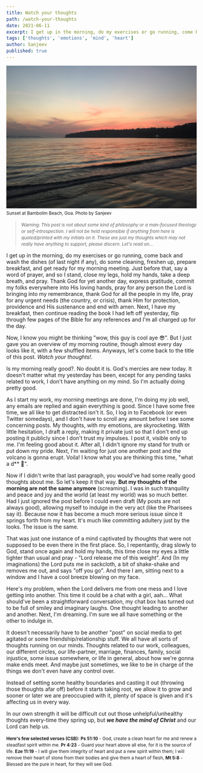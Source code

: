 ```yaml
---
title: Watch your thoughts
path: /watch-your-thoughts
date: 2021-06-11
excerpt: I get up in the morning, do my exercises or go running, come back wash the dishes of last night if any, freshen up, prepare breakfast...
tags: ['thoughts', 'emotions', 'mind', 'heart']
author: Sanjeev
published: true
---
```


![background](./images/goan_scenery_2.jpg)
<small>Sunset at Bambolim Beach, Goa. Photo by Sanjeev</small>

> <small>Warning: _This post is not about some kind of philosophy or a man-focused theology or self-introspection. I will not be held responsible if anything from here is quoted/printed with my initials on it. These are just my thoughts which may not really have anything to support, please discern. Let's read on..._ </small>

I get up in the morning, do my exercises or go running, come back and wash the dishes (of last night if any), do some cleaning, freshen up, prepare breakfast, and get ready for my morning meeting. Just before that, say a word of prayer, and so I stand, close my legs, hold my hands, take a deep breath, and pray. Thank God for yet another day, express gratitude, commit my folks everywhere into His loving hands, pray for any person the Lord is bringing into my remembrance, thank God for all the people in my life, pray for any urgent needs (the country, or crisis), thank Him for protection, providence and His sustenance and end with amen. Next, I have my breakfast, then continue reading the book I had left off yesterday, flip through few pages of the Bible for any references and I'm all charged up for the day.

Now, I know you might be thinking "wow, this guy is cool aye 😎". But I just gave you an overview of my morning routine, though almost every day looks like it, with a few shuffled items. Anyways, let's come back to the title of this post. _Watch your thoughts!_.

Is my morning really good?. No doubt it is. God's mercies are new today. It doesn't matter what my yesterday has been, except for any pending tasks related to work, I don't have anything on my mind. So I'm actually doing pretty good.

As I start my work, my morning meetings are done, I'm doing my job well, any emails are replied and again everything is good. Since I have some free time, we all like to get distracted isn't it. So, I log in to Facebook (or even Twitter somedays), and I don't have to scroll any amount before I see some concerning posts. My thoughts, with my emotions, are skyrocketing. With little hesitation, I draft a reply, making it private just so that I don't end up posting it publicly since I don't trust my impulses. I post it, visible only to me. I'm feeling good about it. After all, I didn't ignore my stand for truth or put down my pride. Next, I'm waiting for just one another post and the volcano is gonna erupt. Voila! I know what you are thinking this time, "what a d** 🐶".

Now if I didn't write that last paragraph, you would've had some really good thoughts about me. So let's keep it that way. **But my thoughts of the morning are not the same anymore** (screaming). I was in such tranquility and peace and joy and the world (at least my world) was so much better. Had I just ignored the post before I could even draft (My posts are not always good), allowing myself to indulge in the very act (like the Pharisees say it). Because now it has become a much more serious issue since it springs forth from my heart. It's much like committing adultery just by the looks. The issue is the same.

That was just one instance of a mind captivated by thoughts that were not supposed to be even there in the first place. So, I repentantly, drag slowly to God, stand once again and hold my hands, this time close my eyes a little tighter than usual and pray - "Lord release me of this weight". And (In my imaginations) the Lord puts me in sackcloth, a bit of shake-shake and removes me out, and says "off you go". And there I am, sitting next to a window and I have a cool breeze blowing on my face.

Here's my problem, when the Lord delivers me from one mess and I love getting into another. This time it could be a chat with a girl, aah... What should've been a straightforward conversation, my chat box has turned out to be full of smiley and imaginary laughs. One thought leading to another and another. Next, I'm dreaming. I'm sure we all have something or the other to indulge in.

<!-- > <small> **Mt 5:8** - Blessed are the pure in heart, for they will see God.</small> -->

It doesn't necessarily have to be another "post" on social media to get agitated or some friendship/relationship stuff. We all have all sorts of thoughts running on our minds. Thoughts related to our work, colleagues, our different circles, our life-partner, marriage, finances, family, social injustice, some issue somewhere, or life in general, about how we're gonna make ends meet. And maybe just sometimes, we like to be in charge of the things we don't even have any control over.

Instead of setting some healthy boundaries and casting it out (throwing those thoughts afar off) before it starts taking root, we allow it to grow and sooner or later we are preoccupied with it, plenty of space is given and it's affecting us in every way.

In our own strength it will be difficult cut out those unhelpful/unhealthy thoughts every-time they spring up, but _**we have the mind of Christ**_ and our Lord can help us.

<!-- >_The heart includes the mind, and it is concerned with what we know._ -->

<!-- Here's a quote from the Book - **With All Your Heart**: Orienting Your Mind, Desires, and Will towards Christ by Troxel, A. Craig -->

<!-- >Our intellectual abilities—our thinking and planning, ideas and insights, musing and meditation, memories and imagination, knowledge and ignorance, wisdom and folly, doubts and convictions—are all attributed to the heart in the Bible. It may surprise you that out of all the times that the Hebrew word for “heart” appears in the Old Testament, our intellectual and rational functions are most often in view. What modern people would attribute to the head or to the brain, Scripture applies to the heart. The heart is not primarily an organ of emotion and intuition. Rather, it is the location of all “higher” human functions. The church father Augustine said that his thoughts were generated from the core of his being and “sprang up in [his] mind even out of the innermost of [his] heart.” The heart includes the mind, and it is concerned with what we know. -->

<small>**Here's few selected verses (CSB):**
**Ps 51:10** - God, create a clean heart for me and renew a steadfast spirit within me.
**Pr 4:23** - Guard your heart above all else, for it is the source of life.
**Eze 11:19** - I will give them integrity of heart and put a new spirit within them; I will remove their heart of stone from their bodies and give them a heart of flesh,
**Mt 5:8** - Blessed are the pure in heart, for they will see God.
<!-- **Mt 22:37** - He said to him, “Love the Lord your God with all your heart, with all your soul, and with all your mind. -->
<!-- **1 Co 2:16** - For who has known the Lord’s mind, that he may instruct him? But we have the mind of Christ. -->
<!-- **2 Co 3:14–15** - but their minds were hardened. For to this day, at the reading of the old covenant, the same veil remains; it is not lifted, because it is set aside only in Christ. Yet still today, whenever Moses is read, a veil lies over their hearts, -->
<!-- **Je 17:9–10** - The heart is more deceitful than anything else, and incurable—who can understand it? I, the Lord, examine the mind, I test the heart to give to each according to his way, according to what his actions deserve. -->
<!-- **Ro 8:5–7** - 5 For those who live according to the flesh have their minds set on the things of the flesh, but those who live according to the Spirit have their minds set on the things of the Spirit. 6 Now the mindset of the flesh﻿ is death, but the mindset of the Spirit is life and peace. -->

<!-- **Ro 12:1–2** - Therefore, brothers and sisters, in view of the mercies of God, I urge you﻿ to present your bodies as a living sacrifice, holy and pleasing to God; this is your true worship. 2 Do not be conformed﻿ to this age, but be transformed by the renewing of your mind, so that you may discern what is the good, pleasing, and perfect will﻿ of God. -->
</small>

<!-- Mt 22:37, Ro 8:5–7, Ro 12:1–2, 1 Co 2:16, 2 Co 3:14–15, Ps 51:10, Pr 4:23, Je 17:9–10, Eze 11:19, Mt 5:8. -->
